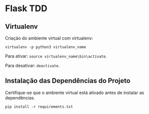 # Flask TDD

## Virtualenv

Criação do ambiente virtual com virtualenv:

```
virtualenv -p python3 virtualenv_name
```

Para ativar: ```source virtualenv_name\bin\activate```.

Para desativar: ```deactivate```.

## Instalação das Dependências do Projeto

Certifique-se que o ambiente virtual está ativado antes de instalar as dependências.

```
pip install -r requirements.txt
```
